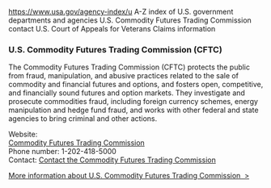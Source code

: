 

https://www.usa.gov/agency-index/u
A-Z index of U.S. government departments and agencies
U.S. Commodity Futures Trading Commission contact
U.S. Court of Appeals for Veterans Claims information

### U.S. Commodity Futures Trading Commission (CFTC)

The Commodity Futures Trading Commission (CFTC) protects the public from fraud, manipulation, and abusive practices related to the sale of commodity and financial futures and options, and fosters open, competitive, and financially sound futures and option markets. They investigate and prosecute commodities fraud, including foreign currency schemes, energy manipulation and hedge fund fraud, and works with other federal and state agencies to bring criminal and other actions.

Website:  
[Commodity Futures Trading Commission](https://www.cftc.gov/)  
Phone number: 1-202-418-5000  
Contact: [Contact the Commodity Futures Trading Commission](https://www.cftc.gov/Contact/index.htm)

[More information about U.S. Commodity Futures Trading Commission  >](https://www.usa.gov/agencies/u-s-commodity-futures-trading-commission)
